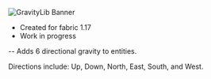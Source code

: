 ![GravityLib Banner](https://user-images.githubusercontent.com/56317194/121430473-c0d05980-c93d-11eb-8f18-4b33ecc59bed.png)

- Created for fabric 1.17
- Work in progress

--
Adds 6 directional gravity to entities.

Directions include: Up, Down, North, East, South, and West.
